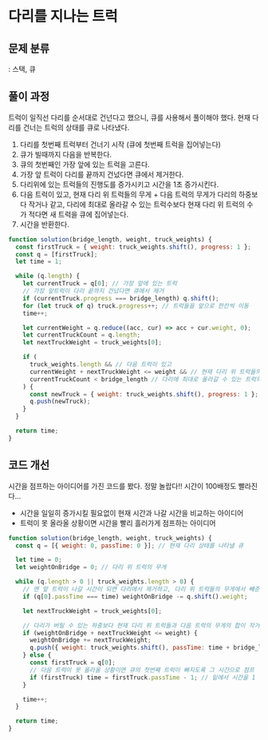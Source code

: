 # 다리를 지나는 트럭

## 문제 분류

: 스택, 큐

## 풀이 과정

트럭이 일직선 다리를 순서대로 건넌다고 했으니, 큐를 사용해서 풀이해야 했다.
현재 다리를 건너는 트럭의 상태를 큐로 나타냈다.

1. 다리를 첫번째 트럭부터 건너기 시작 (큐에 첫번째 트럭을 집어넣는다)
2. 큐가 빌때까지 다음을 반복한다.
3. 큐의 첫번째인 가장 앞에 있는 트럭을 고른다.
4. 가장 앞 트럭이 다리를 끝까지 건넜다면 큐에서 제거한다.
5. 다리위에 있는 트럭들의 진행도를 증가시키고 시간을 1초 증가시킨다.
6. 다음 트럭이 있고, 현재 다리 위 트럭들의 무게 + 다음 트럭의 무게가 다리의 하중보다 작거나 같고, 다리에 최대로 올라갈 수 있는 트럭수보다 현재 다리 위 트럭의 수가 적다면 새 트럭을 큐에 집어넣는다.
7. 시간을 반환한다.

```js
function solution(bridge_length, weight, truck_weights) {
  const firstTruck = { weight: truck_weights.shift(), progress: 1 };
  const q = [firstTruck];
  let time = 1;

  while (q.length) {
    let currentTruck = q[0]; // 가장 앞에 있는 트럭
    // 가장 앞트럭이 다리 끝까지 건넜다면 큐에서 제거
    if (currentTruck.progress === bridge_length) q.shift();
    for (let truck of q) truck.progress++; // 트럭들을 앞으로 한칸씩 이동
    time++;

    let currentWeight = q.reduce((acc, cur) => acc + cur.weight, 0);
    let currentTruckCount = q.length;
    let nextTruckWeight = truck_weights[0];

    if (
      truck_weights.length && // 다음 트럭이 있고
      currentWeight + nextTruckWeight <= weight && // 현재 다리 위 트럭들의 무게 + 다음 트럭의 무게가 다리의 하중보다 작거나 같다면
      currentTruckCount < bridge_length // 다리에 최대로 올라갈 수 있는 트럭의 수보다 적다면
    ) {
      const newTruck = { weight: truck_weights.shift(), progress: 1 };
      q.push(newTruck);
    }
  }

  return time;
}
```

## 코드 개선

시간을 점프하는 아이디어를 가진 코드를 봤다. 정말 놀랍다!! 시간이 100배정도 빨라진다...

- 시간을 일일히 증가시킬 필요없이 현재 시간과 나갈 시간을 비교하는 아이디어
- 트럭이 못 올라올 상황이면 시간을 빨리 흘러가게 점프하는 아이디어

```js
function solution(bridge_length, weight, truck_weights) {
  const q = [{ weight: 0, passTime: 0 }]; // 현재 다리 상태를 나타낼 큐

  let time = 0;
  let weightOnBridge = 0; // 다리 위 트럭의 무게

  while (q.length > 0 || truck_weights.length > 0) {
    // 맨 앞 트럭이 나갈 시간이 되면 다리에서 제거하고, 다리 위 트럭들의 무게에서 빼준다.
    if (q[0].passTime === time) weightOnBridge -= q.shift().weight;

    let nextTruckWeight = truck_weights[0];

    // 다리가 버틸 수 있는 하중보다 현재 다리 위 트럭들과 다음 트럭의 무게의 합이 작거나 같다면
    if (weightOnBridge + nextTruckWeight <= weight) {
      weightOnBridge += nextTruckWeight;
      q.push({ weight: truck_weights.shift(), passTime: time + bridge_length });
    } else {
      const firstTruck = q[0];
      // 다음 트럭이 못 올라올 상황이면 큐의 첫번째 트럭이 빠지도록 그 시간으로 점프
      if (firstTruck) time = firstTruck.passTime - 1; // 밑에서 시간을 1 더하기 때문에 미리 빼준다.
    }

    time++;
  }

  return time;
}
```
